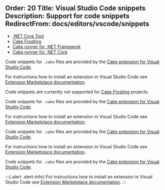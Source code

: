 Order: 20
Title: Visual Studio Code snippets
Description: Support for code snippets
RedirectFrom: docs/editors/vscode/snippets
---

<ul class="nav nav-tabs">
    <li class="active"><a data-toggle="tab" href="#tool">.NET Core Tool</a></li>
    <li><a data-toggle="tab" href="#frosting">Cake Frosting</a></li>
    <li><a data-toggle="tab" href="#netfx">Cake runner for .NET Framework</a></li>
    <li><a data-toggle="tab" href="#core">Cake runner for .NET Core</a></li>
</ul>

<div class="tab-content">
    <div id="tool" class="tab-pane fade in active">
        <p>
            Code snippets for <code>.cake</code> files are provided by the <a href="https://marketplace.visualstudio.com/items/cake-build.cake-vscode">Cake extension for Visual Studio Code</a>.
        </p>
        <div class="alert alert-info">
            <p>
                For instructions how to install an extension in Visual Studio Code see <a href="https://code.visualstudio.com/docs/editor/extension-gallery">Extension Marketplace documentation</a>.
            </p>
        </div>
    </div>
    <div id="frosting" class="tab-pane fade">
        <p>
            Code snippets are currently not supported for <a href="/docs/running-builds/runners/cake-frosting">Cake Frosting</a> projects.
        </p>
    </div>
    <div id="netfx" class="tab-pane fade">
        <p>
            Code snippets for <code>.cake</code> files are provided by the <a href="https://marketplace.visualstudio.com/items/cake-build.cake-vscode">Cake extension for Visual Studio Code</a>.
        </p>
        <div class="alert alert-info">
            <p>
                For instructions how to install an extension in Visual Studio Code see <a href="https://code.visualstudio.com/docs/editor/extension-gallery">Extension Marketplace documentation</a>.
            </p>
        </div>
    </div>
    <div id="core" class="tab-pane fade">
        <p>
            Code snippets for <code>.cake</code> files are provided by the <a href="https://marketplace.visualstudio.com/items/cake-build.cake-vscode">Cake extension for Visual Studio Code</a>.
        </p>
        <div class="alert alert-info">
            <p>
                For instructions how to install an extension in Visual Studio Code see <a href="https://code.visualstudio.com/docs/editor/extension-gallery">Extension Marketplace documentation</a>.
            </p>
        </div>
    </div>
</div>

Code snippets for `.cake` files are provided by the [Cake extension for Visual Studio Code].

:::{.alert .alert-info}
For instructions how to install an extension in Visual Studio Code see [Extension Marketplace documentation].
:::

[Cake extension for Visual Studio Code]: https://marketplace.visualstudio.com/items/cake-build.cake-vscode
[Extension Marketplace documentation]: https://code.visualstudio.com/docs/editor/extension-gallery
